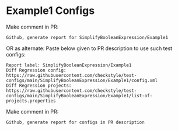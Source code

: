 # Example1 Configs
Make comment in PR:
```
Github, generate report for SimplifyBooleanExpression/Example1
```
OR as alternate:
Paste below given to PR description to use such test configs:
```
Report label: SimplifyBooleanExpression/Example1
Diff Regression config: https://raw.githubusercontent.com/checkstyle/test-configs/main/SimplifyBooleanExpression/Example1/config.xml
Diff Regression projects: https://raw.githubusercontent.com/checkstyle/test-configs/main/SimplifyBooleanExpression/Example1/list-of-projects.properties
```
Make comment in PR:
```
Github, generate report for configs in PR description
```
